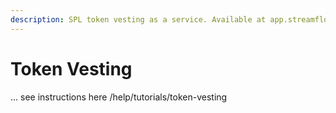 ```yaml
---
description: SPL token vesting as a service. Available at app.streamflow.finance/vesting
---
```


# Token Vesting



... see instructions here /help/tutorials/token-vesting
